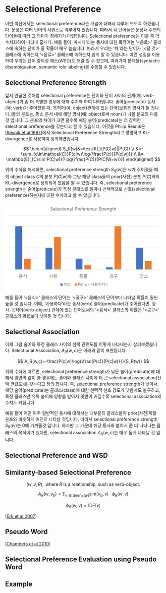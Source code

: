 # Selectional Preference

이번 섹션에서는 selectional preference라는 개념에 대해서 다루어 보도록 하겠습니다. 문장은 여러 단어의 시퀀스로 이루어져 있습니다. 따라서 각 단어들은 문장내 주변의 단어들에 따라 그 의미가 정해지기 마련입니다. Selectional preference는 이를 좀 더 수치화하여 나타내 줍니다. 예를 들어 '마시다'라는 동사에 대한 목적어는 '<음료>' 클래스에 속하는 단어가 올 확률이 매우 높습니다. 따라서 우리는 '차'라는 단어가 '<탈 것>' 클래스에 속하는지 '<음료>' 클래스에 속하는지 쉽게 알 수 있습니다. 이런 성질을 이용하여 우리는 단어 중의성 해소(WSD)도 해결 할 수 있으며, 여러가지 문제들(syntactic disambiguation, semantic role labeling)을 수행할 수 있습니다.

## Selectional Preference Strength

앞서 언급한 것처럼 selectional preference는 단어와 단어 사이의 관계(예: verb-object)가 좀 더 특별한 경우에 대해 수치화 하여 나타냅니다. 술어(predicate) 동사(예: verb)가 주어졌을 때, 목적어(예: object)관계에 있는 단어(보통은 명사가 될 겁니다.)들의 분포는, 평소 문서 내에 해당 명사(예: object로써 noun)가 나올 분포와 다를 것 입니다. 그 분포의 차이가 크면 클수록 해당 술어(predicate)는 더 강력한 selectional preference를 갖는다고 할 수 있습니다. 이것을 Philip Resnik은 [[Resnik et al.1997](http://www.aclweb.org/anthology/W97-0209)]에서 Selectional Preference Strength라고 명명하고 KL-divergence를 사용하여 정의하였습니다.

$$
\begin{aligned}
S_R(w)&=\text{KL}(P(C|w)||P(C)) \\
&=-\sum_{c\in\mathcal{C}}P(c|w)\log{\frac{P(c)}{P(c|w)}} \\
&=-\mathbb{E}_{C\sim P(C|w)}[\log{\frac{P(C)}{P(C|W=w)}}]
\end{aligned}
$$

위의 수식을 해석하면, selectional preference strength $S_R(w)$은 $w$가 주어졌을 때의 object class $C$의 분포 $P(C|w)$와 그냥 해당 class들의 prior(사전) 분포 $P(C)$와의 KL-divergence로 정의되어 있음을 알 수 있습니다. 즉, selectional preference strength는 술어(predicate)가 특정 클래스를 얼마나 선택적으로 선호(selectional preference)하는지에 대한 수치라고 할 수 있습니다.

![클래스의 사전 확률 분포와 술어가 주어졌을 때의 확률 분포 변화](../assets/wsd-selectional-preference-strength.png)

예를 들어 '<음식>' 클래스의 단어는 '<공구>' 클래스의 단어보다 나타날 확률이 훨씬 높을 것 입니다. 이때, '사용하다'라는 동사(verb) 술어(predicate)가 주어진다면, 동사-목적어(verb-object) 관계에 있는 단어로써의 '<음식>' 클래스의 확률은 '<공구>' 클래스의 확률보다 낮아질 것 입니다.

## Selectional Association

이제 그럼 술어와 특정 클래스 사이의 선택 관련도를 어떻게 나타내는지 살펴보겠습니다. Selectional Association, $A_R(w,c)$은 아래와 같이 표현됩니다.

$$
A_R(w,c)=-\frac{P(c|w)\log{\frac{P(c)}{P(c|w)}}}{S_R(w)}
$$

위의 수식에 따르면, selectional preference strength가 낮은 술어(predicate)에 대해서 윗변의 값이 클 경우에는 술어와 클래스 사이에 더 큰 selectional association(선택 관련도)를 갖는다고 정의 합니다. 즉, selectional preference strength가 낮아서, 해당 술어(predicate)는 클래스(class)에 대한 선택적 선호 강도가 낮음에도 불구하고, 특정 클래스만 유독 술어에 영향을 받아서 윗변이 커질수록 selectional association의 수치도 커집니다.

예를 들어 어떤 아주 일반적인 동사에 대해서는 대부분의 클래스들이 prior(사전)확률 분포와 비슷하게 여전히 나타날 것입니다. 따라서 selectional preference strength, $S_R(w)$는 0에 가까울것 입니다. 하지만 그 가운데 해당 동사와 붙어서 좀 더 나타나는 클래스의 목적어가 있다면, selectional association $A_R(w,c)$는 매우 높게 나타날 것 입니다.

## Selectional Preference and WSD

## Similarity-based Selectional Preference

$$
(w,v,R),\text{ where }R\text{ is a relationship, such as verb-object}.
$$

$$
A_R(w,v_0)=\sum_{v\in\text{Seen}_R(w)}{\text{sim}(v_0,v)\cdot \phi_R(w,v)}
$$

$$
\phi_R(w,v)=\text{IDF}(v)
$$

[[Erk et al.2007](http://www.aclweb.org/anthology/P07-1028)]

## Pseudo Word

[[Chambers et al.2010](https://web.stanford.edu/~jurafsky/chambers-acl2010-pseudowords.pdf)]

## Selectional Preference Evaluation using Pseudo Word

## Example